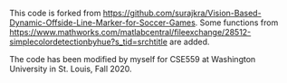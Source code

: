 This code is forked from https://github.com/surajkra/Vision-Based-Dynamic-Offside-Line-Marker-for-Soccer-Games.
Some functions from https://www.mathworks.com/matlabcentral/fileexchange/28512-simplecolordetectionbyhue?s_tid=srchtitle are added.

The code has been modified by myself for CSE559 at Washington University in St. Louis, Fall 2020.